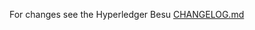 For changes see the Hyperledger Besu
[CHANGELOG.md](https://github.com/hyperledger/besu/blob/master/CHANGELOG.md)
